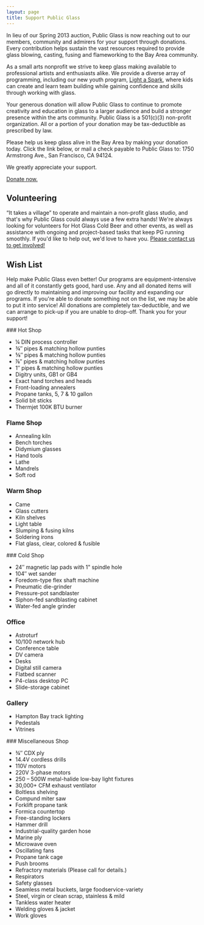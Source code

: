 ```yaml
---
layout: page
title: Support Public Glass
---
```

 
In lieu of our Spring 2013 auction, Public Glass is now reaching out to our members, community and admirers for your support through donations. Every contribution helps sustain the vast resources required to provide glass blowing, casting, fusing and flameworking to the Bay Area community.
 
As a small arts nonprofit we strive to keep glass making available to professional artists and enthusiasts alike. We provide a diverse array of programming, including our new youth program, [Light a Spark](/classes#toc_9), where kids can create and learn team building while gaining confidence and skills through working with glass.

Your generous donation will allow Public Glass to continue to promote creativity and education in glass to a larger audience and build a stronger presence within the arts community.  Public Glass is a 501(c)(3) non-profit organization.  All or a portion of your donation may be tax-deductible as prescribed by law.
 
Please help us keep glass alive in the Bay Area by making your donation today. Click the link below, or mail a check payable to Public Glass to: 1750 Armstrong Ave., San Francisco, CA 94124.  
 
We greatly appreciate your support.
 
[Donate now.][2]

## Volunteering

“It takes a village” to operate and maintain a non-profit glass studio, and that's why Public Glass could always use a few extra hands! We're always looking for volunteers for Hot Glass Cold Beer and other events, as well as assistance with ongoing and project-based tasks that keep PG running smoothly. If you'd like to help out, we'd love to have you. [Please contact us to get involved!](mailto:nate@publicglass.org?subject=Volunteering)

<!--- ## Giving
As a small, local, non-profit studio, Public Glass needs support to maintain its studio and educational programs, and you can help! [Please click to contribute with a tax deductible donation and strengthen our facility and programs.][2] If you'd like to make other arrangements or donate toward a specific goal, [please contact us](mailto:nate@publicglass.org?subject=Giving). Public Glass is a 501(c)(3) organization; Tax ID #94-3253918.
-->

## Wish List

Help make Public Glass even better! Our programs are equipment-intensive and all of it constantly gets good, hard use. Any and all donated items will go directly to maintaining and improving our facility and expanding our programs. If you're able to donate something not on the list, we may be able to put it into service!  All donations are completely tax-deductible, and we can arrange to pick-up if you are unable to drop-off. Thank you for your support!

<section id="wishlist" markdown="1">
<div markdown="1">
### Hot Shop

- ¼ DIN process controller
- ¾″ pipes &amp; matching hollow punties
- ⅝″ pipes &amp; matching hollow punties
- ⅞″ pipes &amp; matching hollow punties
- 1″ pipes &amp; matching hollow punties
- Digitry units, GB1 or GB4
- Exact hand torches and heads
- Front-loading annealers
- Propane tanks, 5, 7 &amp; 10 gallon
- Solid bit sticks
- Thermjet 100K BTU burner

### Flame Shop

- Annealing kiln
- Bench torches
- Didymium glasses
- Hand tools
- Lathe
- Mandrels
- Soft rod

### Warm Shop

- Came
- Glass cutters
- Kiln shelves
- Light table
- Slumping &amp; fusing kilns
- Soldering irons
- Flat glass, clear, colored & fusible

</div>
<div markdown="1">
### Cold Shop

- 24″ magnetic lap pads with 1" spindle hole
- 104″ wet sander
- Foredom-type flex shaft machine
- Pneumatic die-grinder
- Pressure-pot sandblaster
- Siphon-fed sandblasting cabinet
- Water-fed angle grinder

### Office

- Astroturf
- 10/100 network hub
- Conference table
- DV camera
- Desks
- Digital still camera
- Flatbed scanner
- P4-class desktop PC
- Slide-storage cabinet

### Gallery

- Hampton Bay track lighting
- Pedestals
- Vitrines

</div>
<div markdown="1">
### Miscellaneous Shop

- ¾″ CDX ply
- 14.4V cordless drills
- 110V motors
- 220V 3-phase motors
- 250 &ndash; 500W metal-halide low-bay light fixtures
- 30,000+ CFM exhaust ventilator
- Boltless shelving
- Compund miter saw
- Forklift propane tank
- Formica countertop
- Free-standing lockers
- Hammer drill
- Industrial-quality garden hose
- Marine ply
- Microwave oven
- Oscillating fans
- Propane tank cage
- Push brooms
- Refractory materials (Please call for details.)
- Respirators
- Safety glasses
- Seamless metal buckets, large foodservice-variety
- Steel, virgin or clean scrap, stainless &amp; mild
- Tankless water heater
- Welding gloves &amp; jacket
- Work gloves

</div>
</section>

[2]: https://www.networkforgood.org/donation/MakeDonation.aspx?ORGID2=943253918&vlrStratCode=SRcMjxX%2bEkJ2VLPQWWdKPOJ7VYaW2CZbgzRwj52jfL3H%2bURQlB3PoVb9r6PI5J%2bw
